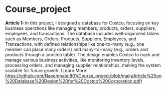 # Course_project
**Article 1:** In this project, I designed a database for Costco, focusing on key business operations like managing members, products, orders, suppliers, employees, and transactions. The database includes well-organized tables such as Members, Orders, Products, Suppliers, Employees, and Transactions, with defined relationships like one-to-many (e.g., one member can place many orders) and many-to-many (e.g., orders and products through a junction table). The design enables Costco to track and manage various business activities, like monitoring inventory levels, processing orders, and managing supplier relationships, making the system scalable for future growth. 
(Learn More: https://github.com/Naeempatel801/Course_project/blob/main/Article%20on%20Database%20Design%20for%20Costco%20Corporation.pdf)

